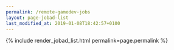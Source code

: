 ```yaml
---
permalink: /remote-gamedev-jobs
layout: page-jobad-list
last_modified_at: 2019-01-08T18:42:57+0100
---
```

{% include render_jobad_list.html permalink=page.permalink %}
